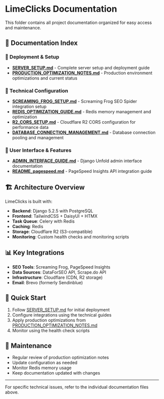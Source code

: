 # LimeClicks Documentation

This folder contains all project documentation organized for easy access and maintenance.

## 📁 Documentation Index

### 🚀 Deployment & Setup
- **[SERVER_SETUP.md](SERVER_SETUP.md)** - Complete server setup and deployment guide
- **[PRODUCTION_OPTIMIZATION_NOTES.md](PRODUCTION_OPTIMIZATION_NOTES.md)** - Production environment optimizations and current status

### 🔧 Technical Configuration
- **[SCREAMING_FROG_SETUP.md](SCREAMING_FROG_SETUP.md)** - Screaming Frog SEO Spider integration setup
- **[REDIS_OPTIMIZATION_GUIDE.md](REDIS_OPTIMIZATION_GUIDE.md)** - Redis memory management and optimization
- **[R2_CORS_SETUP.md](R2_CORS_SETUP.md)** - Cloudflare R2 CORS configuration for performance data
- **[DATABASE_CONNECTION_MANAGEMENT.md](DATABASE_CONNECTION_MANAGEMENT.md)** - Database connection pooling and management

### 🎨 User Interface & Features
- **[ADMIN_INTERFACE_GUIDE.md](ADMIN_INTERFACE_GUIDE.md)** - Django Unfold admin interface documentation
- **[README_pagespeed.md](README_pagespeed.md)** - PageSpeed Insights API integration guide

## 🏗️ Architecture Overview

LimeClicks is built with:

- **Backend**: Django 5.2.5 with PostgreSQL
- **Frontend**: TailwindCSS + DaisyUI + HTMX
- **Task Queue**: Celery with Redis
- **Caching**: Redis
- **Storage**: Cloudflare R2 (S3-compatible)
- **Monitoring**: Custom health checks and monitoring scripts

## 📊 Key Integrations

- **SEO Tools**: Screaming Frog, PageSpeed Insights
- **Data Sources**: DataForSEO API, Scrape.do API
- **Infrastructure**: Cloudflare (CDN, R2 storage)
- **Email**: Brevo (formerly Sendinblue)

## 🔄 Quick Start

1. Follow [SERVER_SETUP.md](SERVER_SETUP.md) for initial deployment
2. Configure integrations using the technical guides
3. Apply production optimizations from [PRODUCTION_OPTIMIZATION_NOTES.md](PRODUCTION_OPTIMIZATION_NOTES.md)
4. Monitor using the health check scripts

## 📝 Maintenance

- Regular review of production optimization notes
- Update configuration as needed
- Monitor Redis memory usage
- Keep documentation updated with changes

---

For specific technical issues, refer to the individual documentation files above.